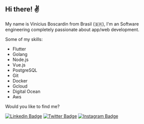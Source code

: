 
## Hi there! :v:
My name is Vinícius Boscardin from Brasil (:brazil:), I'm an Software engineering completely passionate about app/web development.

Some of my skills:
- Flutter
- Golang
- Node.js
- Vue.js
- PostgreSQL
- Git
- Docker
- Gcloud
- Digital Ocean
- Aws


Would you like to find me?

[![Linkedin Badge](https://img.shields.io/badge/-LinkedIn-blue?style=flat-square&logo=Linkedin&logoColor=white&link=https://www.linkedin.com/in/booscaaa/)](https://www.linkedin.com/in/booscaaa/)
[![Twitter Badge](https://img.shields.io/badge/-Twitter-1ca0f1?style=flat-square&labelColor=1ca0f1&logo=twitter&logoColor=white&link=https://twitter.com/booscaaa)](https://twitter.com/booscaaa)
[![Instagram Badge](https://img.shields.io/badge/-Instagram-red?style=flat-square&logo=Instagram&logoColor=white&link=https://instagram.com/booscaaa)](https://instagram.com/booscaaa)

